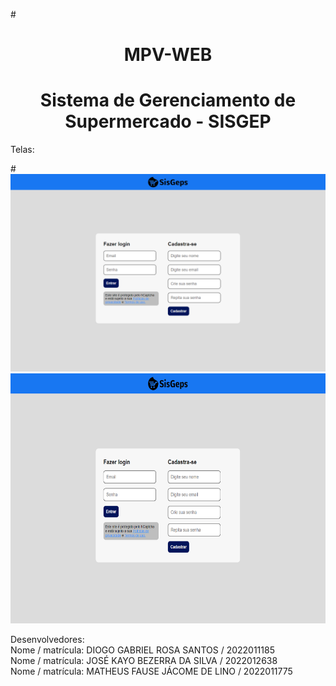 #<h1 align="center"> MPV-WEB </h1>
<h1 align="center"> Sistema de Gerenciamento de Supermercado - SISGEP </h1>

Telas: <br>

#![Login](img/Login.png)<br>
<img src="/img/Login.png" height="400px"/>

Desenvolvedores: <br>
Nome / matrícula: DIOGO GABRIEL ROSA SANTOS / 2022011185 <br>
Nome / matrícula: JOSÉ KAYO BEZERRA DA SILVA / 2022012638 <br>
Nome / matrícula: MATHEUS FAUSE JÁCOME DE LINO / 2022011775  
